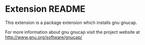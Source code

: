 # Extension README

This extension is a package extension which installs gnu gnucap.

For more information about gnu gnucap visit the project website at
http://www.gnu.org/software/gnucap/

